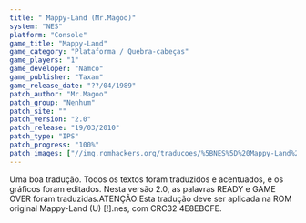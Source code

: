 ```yaml
---
title: " Mappy-Land (Mr.Magoo)"
system: "NES"
platform: "Console"
game_title: "Mappy-Land"
game_category: "Plataforma / Quebra-cabeças"
game_players: "1"
game_developer: "Namco"
game_publisher: "Taxan"
game_release_date: "??/04/1989"
patch_author: "Mr.Magoo"
patch_group: "Nenhum"
patch_site: ""
patch_version: "2.0"
patch_release: "19/03/2010"
patch_type: "IPS"
patch_progress: "100%"
patch_images: ["//img.romhackers.org/traducoes/%5BNES%5D%20Mappy-Land%20-%20Mr.Magoo%20-%201.png","//img.romhackers.org/traducoes/%5BNES%5D%20Mappy-Land%20-%20Mr.Magoo%20-%202.png","//img.romhackers.org/traducoes/%5BNES%5D%20Mappy-Land%20-%20Mr.Magoo%20-%203.png"]
---
```

Uma boa tradução. Todos os textos foram traduzidos e acentuados, e os gráficos foram editados. Nesta versão 2.0, as palavras READY e GAME OVER foram traduzidas.ATENÇÃO:Esta tradução deve ser aplicada na ROM original Mappy-Land (U) [!].nes, com CRC32 4E8EBCFE.